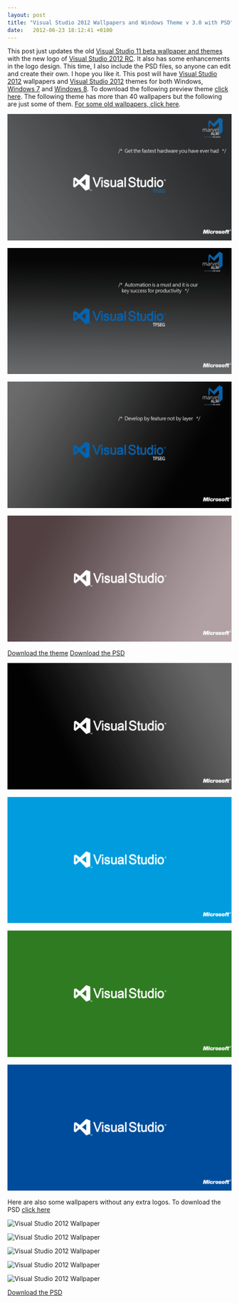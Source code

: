 ```yaml
---
layout: post
title: "Visual Studio 2012 Wallpapers and Windows Theme v 3.0 with PSD"
date:   2012-06-23 18:12:41 +0100
---
```


This post just updates the old [Visual Studio 11 beta wallpaper and themes](https://mohamedradwan-devops.github.io/posts/visual-studio-11-beta-wallpapers-and-windows-theme-v-2-0/ "Visual Studio 11 Beta Wallpaper and Theme")
with the new logo of [Visual Studio 2012 RC](http://www.microsoft.com/visualstudio/11/en-us/downloads).
It also has some enhancements in the logo design. This time, I also
include the PSD files, so anyone can edit and create their own. I hope you
like it. This post will have [Visual Studio 2012](http://www.microsoft.com/visualstudio/11/en-us/downloads)
wallpapers and [Visual Studio 2012](http://www.microsoft.com/visualstudio/11/en-us/downloads)
themes for both
Windows, [Windows 7](http://windows.microsoft.com/en-US/windows7/products/home/)
and [Windows 8](http://windows.microsoft.com/en-US/windows-8/release-preview).
To download the following preview theme [click here](https://skydrive.live.com/redir?resid=4BCAA16D27B46600!2309 "Visual Studio 2012 Theme").
The following theme has more than 40 wallpapers but the following are just
some of them. [For some old wallpapers, click here](http://blogs.msdn.com/b/mbakirov/archive/2010/06/02/10018698.aspx?ocid=soc-n-eg-elite--MRadwan).

[![Wallpaper-17-W](/assets/images/2012/06/Wallpaper-17-W-1-1024x576.png)](/assets/images/2012/06/Wallpaper-17-W-1.png)

[![Wallpaper-9-B](/assets/images/2012/06/Wallpaper-9-B-1024x576.png)](/assets/images/2012/06/Wallpaper-9-B.png)

[![Wallpaper-12-B](/assets/images/2012/06/Wallpaper-12-B-1024x576.png)](/assets/images/2012/06/Wallpaper-12-B.png)

[![Wallpaper 1](/assets/images/2012/06/Wallpaper-1-1024x576.png)](/assets/images/2012/06/Wallpaper-1.png)

[Download the theme](https://skydrive.live.com/redir?resid=4BCAA16D27B46600!2309 "Visual Studio 2012 Theme")
[Download the PSD](https://skydrive.live.com/redir?resid=4BCAA16D27B46600!2276 "The PSD of the Visual Studio 2012 Theme")

[![Wallpaper 4](/assets/images/2012/06/Wallpaper-4-1024x576.png)](/assets/images/2012/06/Wallpaper-4.png)

[![Wallpaper 6](/assets/images/2012/06/Wallpaper-6-1024x576.png)](/assets/images/2012/06/Wallpaper-6.png)

[![Wallpaper 7](/assets/images/2012/06/Wallpaper-7-1024x576.png)](/assets/images/2012/06/Wallpaper-7.png)

[![Wallpaper 8](/assets/images/2012/06/Wallpaper-8-1024x576.png)](/assets/images/2012/06/Wallpaper-8.png)


Here are also some wallpapers without any extra logos. To download the PSD
[click here](https://skydrive.live.com/redir?resid=4BCAA16D27B46600!2286 "The PSD of the Visual Studio 2012 Theme")

![](https://public.sn2.livefilestore.com/y1p9z7DSQUAb7tNz8L5RCJUMGM2wVVQJpczL_gUXEnctL934G-CXJu_Q6rCuCtrZYhND4UDeKB93asY4QNbmJJaUw/Wallpaper%208.png?psid=1 "Visual Studio 2012 Wallpaper")

![](https://public.sn2.livefilestore.com/y1pNWhBvJv1xUtcQzkVLro-fAepd3Z4mfXyeOjSOiHJmo-uVmvzX9umMQBE_NHc_nzdVPumzQILFStFScCzDNf0EQ/Wallpaper%207.png?psid=1 "Visual Studio 2012 Wallpaper")

![](https://public.sn2.livefilestore.com/y1pfRsp7emRPEVf3A_XJ6fpa7USxJhJReJOcb6qYR3JS9cNl52DJ-dPzBSZ2QfYAFTyKqH_qR3lH-ubLskd60jIZA/Wallpaper%206.png?psid=1 "Visual Studio 2012 Wallpaper")

![](https://public.sn2.livefilestore.com/y1p2De1MH_zu51VrBbRxb3f9bcFr9MEpVya5ynoOvX9f8jx5WAUDNCC40kKqroX1MupY_rEfiYUPftn8FAgPhwKvQ/Wallpaper%204.png?psid=1 "Visual Studio 2012 Wallpaper")

![](https://public.sn2.livefilestore.com/y1pyTCLC1FzgVFJeKH2lLEkKQ6tiNjPZPxYgsPlJH9g9zGZSonYrAuWXWFmFGf7DFKYeBO0Vn5I7qjmuHsWpw986A/Wallpaper%201.png?psid=1 "Visual Studio 2012 Wallpaper")

[Download the PSD](https://skydrive.live.com/redir?resid=4BCAA16D27B46600!2286 "The wallpaper PSD download")
